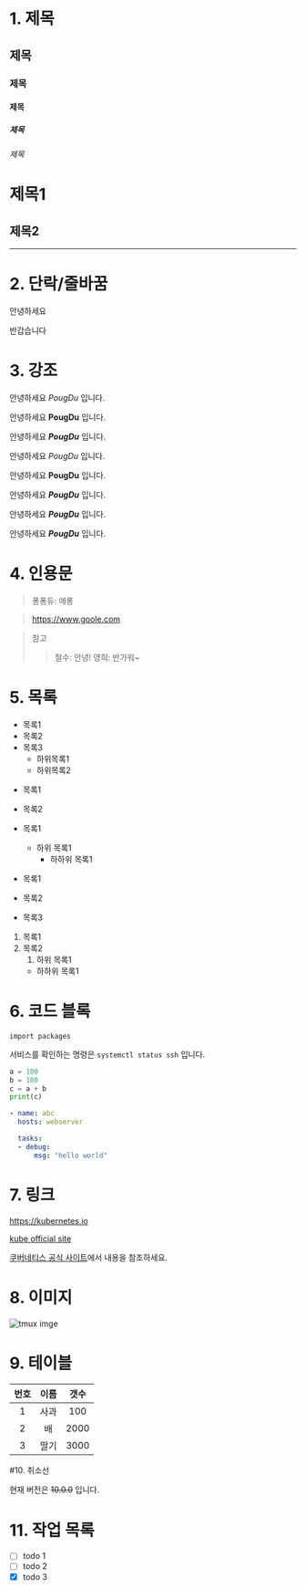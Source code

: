 # 1. 제목

## 제목
### 제목
#### 제목
##### 제목
###### 제목

제목1
===

제목2
---

---

# 2. 단락/줄바꿈

안녕하세요

반갑습니다

# 3. 강조

안녕하세요 *PougDu* 입니다.

안녕하세요 **PougDu** 입니다.

안녕하세요 ***PougDu*** 입니다.

안녕하세요 _PougDu_ 입니다.

안녕하세요 __PougDu__ 입니다.

안녕하세요 ___PougDu___ 입니다.

안녕하세요 __*PougDu*__ 입니다.

안녕하세요 *__PougDu__* 입니다.

# 4. 인용문

> 퐁퐁듀: 메롱

> https://www.goole.com

> 참고
> > 철수: 안녕!
> > 영희: 반가워~

# 5. 목록

- 목록1
- 목록2
- 목록3
  - 하위목록1
  - 하위목록2

* 목록1
* 목록2

* 목록1
   - 하위 목록1
      + 하하위 목록1
  
* 목록1
- 목록2
+ 목록3

1. 목록1
2. 목록2
    1. 하위 목록1
      - 하하위 목록1


# 6. 코드 블록

`import packages`

서비스를 확인하는 명령은 `systemctl status ssh` 입니다.

```python
a = 100
b = 100
c = a + b
print(c)
```

```yaml
- name: abc
  hosts: webserver

  tasks:
  - debug:
      msg: "hello world"
```

# 7. 링크

https://kubernetes.io

[kube official site](https://kubernetes.io)

[쿠버네티스 공식 사이트](https://kubernetes.io)에서 내용을 참조하세요.


# 8. 이미지

![tmux imge](https://upload.wikimedia.org/wikipedia/commons/thumb/3/35/Tux.svg/202px-Tux.svg.png)

# 9. 테이블

|번호|이름|갯수|
|:-:|:-:|:-:|
|1|사과|100|
|2|배|2000|
|3|딸기|3000|

#10. 취소선

현재 버전은 ~~10.0.0~~ 입니다.

# 11. 작업 목록

- [ ] todo 1
- [ ] todo 2
- [x] todo 3 